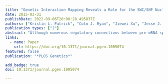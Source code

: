 ```yaml
---
title: "Genetic Interaction Mapping Reveals a Role for the SWI/SNF Nucleosome Remodeler in Spliceosome Activation in Fission Yeast"
date: 2015-03-31
publishDate: 2022-09-06T20:00:28.495837Z
authors: ["Kristin L. Patrick", "Colm J. Ryan", "Jiewei Xu", "Jesse J. Lipp", "Kelly E. Nissen", "Assen Roguev", "Michael Shales", "Nevan J. Krogan", "Christine Guthrie"]
publication_types: ["2"]
abstract: "Although numerous regulatory connections between pre-mRNA splicing and chromatin have been demonstrated, the precise mechanisms by which chromatin factors influence spliceosome assembly and/or catalysis remain unclear. To probe the genetic network of pre-mRNA splicing in the fission yeast *Schizosaccharomyces pombe*, we constructed an epistatic mini-array profile (E-MAP) and discovered many new connections between chromatin and splicing. Notably, the nucleosome remodeler SWI/SNF had strong genetic interactions with components of the U2 snRNP SF3 complex. Overexpression of SF3 components in *ΔSWI/SNF* cells led to inefficient splicing of many fission yeast introns, predominantly those with non-consensus splice sites. Deletion of SWI/SNF decreased recruitment of the splicing ATPase Prp2, suggesting that SWI/SNF promotes co-transcriptional spliceosome assembly prior to first step catalysis. Importantly, defects in SWI/SNF as well as SF3 overexpression each altered nucleosome occupancy along intron-containing genes, illustrating that the chromatin landscape both affects—and is affected by—co-transcriptional splicing."
links:
  - name: Paper
    url: https://doi.org/10.1371/journal.pgen.1005074
featured: false
publication: "*PLOS Genetics*"

add_badge: true
doi: 10.1371/journal.pgen.1005074

---
```


